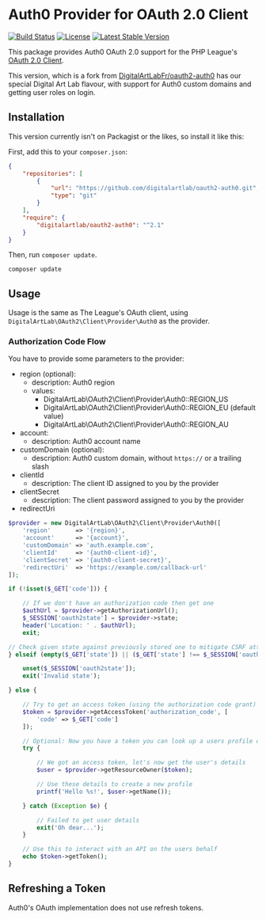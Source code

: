 # Auth0 Provider for OAuth 2.0 Client

[![Build Status](https://travis-ci.org/digitalartlab/oauth2-auth0.svg?branch=master)](https://travis-ci.org/digitalartlab/oauth2-auth0)
[![License](https://img.shields.io/github/license/digitalartlab/oauth2-auth0.svg)](https://github.com/digitalartlab/oauth2-auth0/blob/master/LICENSE)
[![Latest Stable Version](https://img.shields.io/github/tag/digitalartlab/oauth2-auth0.svg?label=version)](https://github.com/digitalartlab/oauth2-auth0/releases)

This package provides Auth0 OAuth 2.0 support for the PHP League's [OAuth 2.0 Client](https://github.com/thephpleague/oauth2-client).

This version, which is a fork from [DigitalArtLabFr/oauth2-auth0](https://github.com/DigitalArtLabFr/oauth2-auth0) has our special Digital Art Lab flavour, with support for Auth0 custom domains and getting user roles on login.

## Installation

This version currently isn't on Packagist or the likes, so install it like this:

First, add this to your `composer.json`:
```json
{
    "repositories": [
        {
            "url": "https://github.com/digitalartlab/oauth2-auth0.git",
            "type": "git"
        }
    ],
    "require": {
        "digitalartlab/oauth2-auth0": "^2.1"
    }
}
```

Then, run `composer update`.

```
composer update
```

## Usage

Usage is the same as The League's OAuth client, using `DigitalArtLab\OAuth2\Client\Provider\Auth0` as the provider.

### Authorization Code Flow

You have to provide some parameters to the provider:

- region (optional):
   - description: Auth0 region
   - values:
      - DigitalArtLab\OAuth2\Client\Provider\Auth0::REGION_US
      - DigitalArtLab\OAuth2\Client\Provider\Auth0::REGION_EU (default value)
      - DigitalArtLab\OAuth2\Client\Provider\Auth0::REGION_AU
- account:
   - description: Auth0 account name
- customDomain (optional):
    - description: Auth0 custom domain, without `https://` or a trailing slash
- clientId
   - description: The client ID assigned to you by the provider
- clientSecret
   - description: The client password assigned to you by the provider
- redirectUri

```php
$provider = new DigitalArtLab\OAuth2\Client\Provider\Auth0([
    'region'       => '{region}',
    'account'      => '{account}',
    'customDomain' => 'auth.example.com',
    'clientId'     => '{auth0-client-id}',
    'clientSecret' => '{auth0-client-secret}',
    'redirectUri'  => 'https://example.com/callback-url'
]);

if (!isset($_GET['code'])) {

    // If we don't have an authorization code then get one
    $authUrl = $provider->getAuthorizationUrl();
    $_SESSION['oauth2state'] = $provider->state;
    header('Location: ' . $authUrl);
    exit;

// Check given state against previously stored one to mitigate CSRF attack
} elseif (empty($_GET['state']) || ($_GET['state'] !== $_SESSION['oauth2state'])) {

    unset($_SESSION['oauth2state']);
    exit('Invalid state');

} else {

    // Try to get an access token (using the authorization code grant)
    $token = $provider->getAccessToken('authorization_code', [
        'code' => $_GET['code']
    ]);

    // Optional: Now you have a token you can look up a users profile data
    try {

        // We got an access token, let's now get the user's details
        $user = $provider->getResourceOwner($token);

        // Use these details to create a new profile
        printf('Hello %s!', $user->getName());

    } catch (Exception $e) {

        // Failed to get user details
        exit('Oh dear...');
    }

    // Use this to interact with an API on the users behalf
    echo $token->getToken();
}
```

## Refreshing a Token

Auth0's OAuth implementation does not use refresh tokens.
